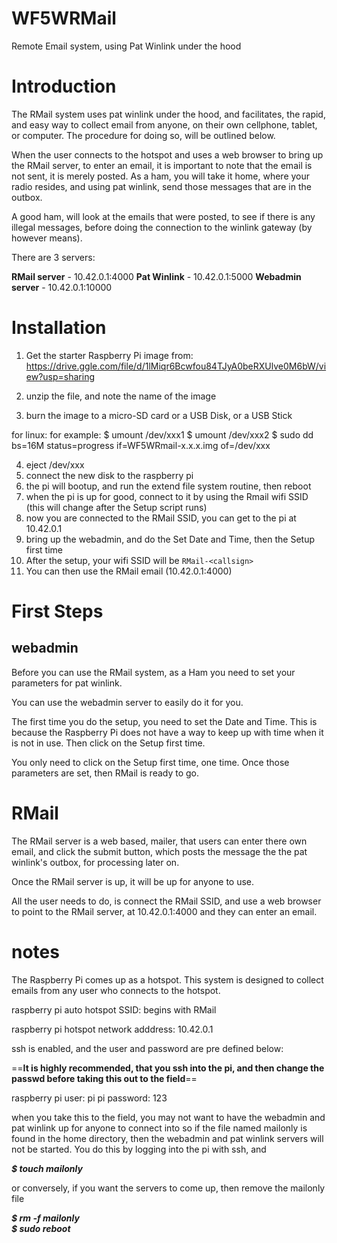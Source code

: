 # WF5WRMail
Remote Email system, using Pat Winlink under the hood

# Introduction

The RMail system uses pat winlink under the hood, and facilitates, the rapid, and easy way to collect email from anyone, on their own cellphone, tablet, or computer. The procedure for doing so, will be outlined below.

When the user connects to the hotspot and uses a web browser to bring up the RMail server, to enter an email, it is important to note that the email is not sent, it is merely posted. As a ham, you will take it home, where your radio resides, and using pat winlink, send those messages that are in the outbox.

A good ham,  will look at the emails that were posted, to see if there is any illegal messages, before doing the connection to the winlink gateway (by however means).

There are 3 servers:

**RMail server**  - 10.42.0.1:4000 
**Pat Winlink** - 10.42.0.1:5000 
**Webadmin server** - 10.42.0.1:10000 

# Installation

1. Get the starter Raspberry Pi image from:
https://drive.ggle.com/file/d/1lMiqr6Bcwfou84TJyA0beRXUlve0M6bW/view?usp=sharing

2. unzip the file, and note the name of the image
3. burn the image to a micro-SD card or a USB Disk, or a USB Stick

for linux: for example:
$ umount /dev/xxx1
$ umount /dev/xxx2
$ sudo dd bs=16M status=progress if=WF5WRmail-x.x.x.img of=/dev/xxx

4. eject /dev/xxx
5. connect the new disk to the raspberry pi
6.  the pi will bootup, and run the extend file system routine, then reboot
7. when the pi is up for good, connect to it by using the Rmail wifi SSID (this will change after the Setup script runs)
8. now you are connected to the RMail SSID, you can get to the pi at 10.42.0.1
9. bring up the webadmin, and do the Set Date and Time, then the Setup first time
10. After the setup, your wifi SSID will be    ```RMail-<callsign>```
11. You can then use the RMail email (10.42.0.1:4000)

# First Steps

## webadmin

Before you can use the RMail system, as a Ham you need to set your parameters for pat winlink.

You can use the webadmin server to easily do it for you. 

The first time you do the setup, you need to set the Date and Time. This is because the Raspberry Pi does not have a way to keep up with time when it is not in use. Then click on the Setup first time.

You only need to click on the Setup first time, one time. Once those parameters are set, then RMail is ready to go.

# RMail

The RMail server is a web based,  mailer, that users can enter there own email, and 
click the submit button, which posts the message the the pat winlink's outbox, for processing later on.

Once the RMail server is up, it will be up for anyone to use.

All the user needs to do, is connect the RMail SSID, and use a web browser to point to the RMail server, at 10.42.0.1:4000 and they can enter an email.

# notes

The Raspberry Pi comes up as a hotspot. This system is designed to collect emails from any user who connects to the hotspot.

raspberry pi auto hotspot SSID: begins with RMail

raspberry pi hotspot network adddress: 10.42.0.1

ssh is enabled, and the user and password are pre defined below: 

==**It is highly recommended, that you ssh into the pi, and then change the passwd before taking this out to the field**==

raspberry pi user: pi
pi password: 123

when you take this to the field, you may not want to have the webadmin and pat winlink up for anyone to connect into so if the file named mailonly is found in the home directory, then the webadmin and pat winlink servers will not be started. You do this by logging into the pi with ssh, and  

***$ touch mailonly***

or conversely, if you want the servers to come up, then remove the mailonly file

***$ rm -f mailonly***  
***$ sudo reboot***
